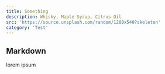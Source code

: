 ```yaml
---
title: Something
description: Whisky, Maple Syrup, Citrus Oil
src: 'https://source.unsplash.com/random/1280x540?skeleton'
category: 'Test'
---
```


## Markdown

lorem ipsum
